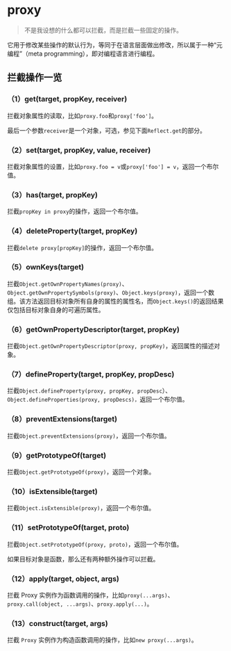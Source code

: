 # proxy
>不是我设想的什么都可以拦截，而是拦截一些固定的操作。

它用于修改某些操作的默认行为，等同于在语言层面做出修改，所以属于一种“元编程”（meta programming），即对编程语言进行编程。

## 拦截操作一览

### （1）get(target, propKey, receiver)

拦截对象属性的读取，比如`proxy.foo`和`proxy['foo']`。

最后一个参数`receiver`是一个对象，可选，参见下面`Reflect.get`的部分。

### （2）set(target, propKey, value, receiver)

拦截对象属性的设置，比如`proxy.foo = v`或`proxy['foo'] = v`，返回一个布尔值。

### （3）has(target, propKey)

拦截`propKey in proxy`的操作，返回一个布尔值。

### （4）deleteProperty(target, propKey)

拦截`delete proxy[propKey]`的操作，返回一个布尔值。

### （5）ownKeys(target)

拦截`Object.getOwnPropertyNames(proxy)`、`Object.getOwnPropertySymbols(proxy)`、`Object.keys(proxy)`，返回一个数组。该方法返回目标对象所有自身的属性的属性名，而`Object.keys()`的返回结果仅包括目标对象自身的可遍历属性。

### （6）getOwnPropertyDescriptor(target, propKey)

拦截`Object.getOwnPropertyDescriptor(proxy, propKey)`，返回属性的描述对象。

### （7）defineProperty(target, propKey, propDesc)

拦截`Object.defineProperty(proxy, propKey, propDesc`）、`Object.defineProperties(proxy, propDescs)，`返回一个布尔值。

### （8）preventExtensions(target)

拦截`Object.preventExtensions(proxy)`，返回一个布尔值。

### （9）getPrototypeOf(target)

拦截`Object.getPrototypeOf(proxy)`，返回一个对象。

### （10）isExtensible(target)

拦截`Object.isExtensible(proxy)`，返回一个布尔值。

### （11）setPrototypeOf(target, proto)

拦截`Object.setPrototypeOf(proxy, proto)`，返回一个布尔值。

如果目标对象是函数，那么还有两种额外操作可以拦截。

### （12）apply(target, object, args)

拦截 Proxy 实例作为函数调用的操作，比如`proxy(...args)`、`proxy.call(object, ...args)`、`proxy.apply(...)`。

### （13）construct(target, args)

拦截 `Proxy` 实例作为构造函数调用的操作，比如`new proxy(...args)`。

